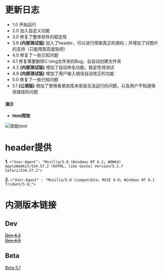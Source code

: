 更新日志
===

* 1.0 开始运行  
* 2.0 加入自定义功能  
* 3.0 修复了整体软件的稳定性  
* 3.9 __(内部测试版)__ 加入了header，可以进行爬取真正的源码；并增加了对图片的支持（只能爬取百度贴吧）  
* 4.0 修复了一些已知问题  
* 4.1 修复需要删除C:\img文件夹的Bug，会自动创建文件夹  
* 4.2 __(内部测试版)__ 增加了自动命名功能，稳定性待测试  
* 4.9 __(内部测试版)__ 增加了用户输入错误自动改正的功能  
* 5.0 修复了一些已知问题
* 5.1 __(公测版)__ 增加了使用者某些库未安装无法运行的问题，以及用户不知道保存路径的问题

#### 演示

* __html爬取__

![爬取html](https://github.com/chengzhilin2021/Python-Requests/blob/main/Pictures/requests%20html.gif)

header提供
===

__1.__
`<"User-Agent": "Mozilla/5.0 (Windows NT 6.1; WOW64) AppleWebKit/534.57.2 (KHTML, like Gecko) Version/5.1.7 Safari/534.57.2">`

__2.__
`<"User-Agent" : "Mozilla/5.0 (compatible; MSIE 9.0; Windows NT 6.1 Trident/5.0;">`

内测版本链接
===
Dev
---
~~[Dev 4.2](https://github.com/chengzhilin2021/Python-Requests/blob/main/Dev/Dev%204.2.py)~~  
~~[Dev 4.9](https://github.com/chengzhilin2021/Python-Requests/blob/main/Dev/Dev%204.9.py)~~  

Beta
---
[Beta 5.1](https://github.com/chengzhilin2021/Python-Requests/blob/main/Beta/Beta%205.1.py)

